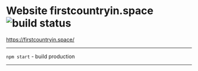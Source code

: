 Website firstcountryin.space ![build status](https://github.com/4-life/firstcountryin.space/actions/workflows/main.yml/badge.svg)
============

https://firstcountryin.space/

---

  `npm start` - build production

---
